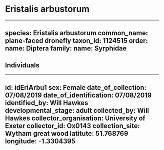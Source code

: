 # Eristalis arbustorum

---
species: Eristalis arbustorum
common_name: plane-faced dronefly
taxon_id: 1124515
order:
  name: Diptera
family:
  name: Syrphidae
---

## Individuals

---
id: idEriArbu1
sex: Female
date_of_collection: 07/08/2019
date_of_identification: 07/08/2019
identified_by: Will Hawkes
developmental_stage: adult
collected_by: Will Hawkes
collector_organisation: University of Exeter
collector_id: Ox0143
collection_site: Wytham great wood
latitute: 51.768769
longitude: -1.3304395
---
